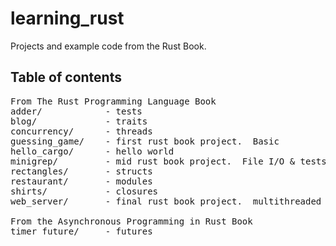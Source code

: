 # learning_rust
Projects and example code from the Rust Book.

## Table of contents
<pre>
From The Rust Programming Language Book
adder/            - tests
blog/             - traits
concurrency/      - threads
guessing_game/    - first rust book project.  Basic 
hello_cargo/      - hello world
minigrep/         - mid rust book project.  File I/O & tests
rectangles/       - structs
restaurant/       - modules
shirts/           - closures
web_server/       - final rust book project.  multithreaded web server

From the Asynchronous Programming in Rust Book
timer_future/     - futures
</pre>